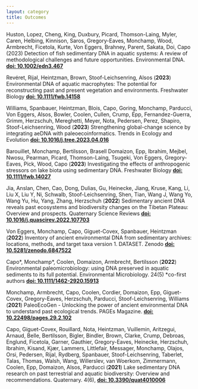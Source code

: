 ```yaml
---
layout: category
title: Outcomes
---
```


<div class="intro">
<p>Huston, Lopez, Cheng, King, Duxbury, Picard, Thomson-Laing, Myler, Caren, Helbing, Kinnison, Saros, Gregory-Eaves, Monchamp, Wood, Armbrecht, Ficetola, Kurte, Von Eggers, Brahney, Parent, Sakata, Doi, Capo (2023) Detection of fish sedimentary DNA in aquatic systems: A review of methodological challenges and future opportunities. Environmental DNA. <a href="https://onlinelibrary.wiley.com/doi/epdf/10.1002/edn3.467" target="_blank"><b>doi: 10.1002/edn3.467</b></a></p>

<p>Revéret, Rijal, Heintzman, Brown, Stoof-Leichsenring, Alsos (<b>2023</b>) Environmental DNA of aquatic macrophytes: The potential for reconstructing past and present vegetation and environments. Freshwater Biology <a href="https://onlinelibrary.wiley.com/doi/10.1111/fwb.14158" target="_blank"><b>doi: 10.1111/fwb.14158</b></a></p>

<p>Williams, Spanbauer, Heintzman, Blois, Capo, Goring, Monchamp, Parducci, Von Eggers, Alsos, Bowler, Coolen, Cullen, Crump, Epp, Fernandez-Guerra, Grimm, Herzschuh, Mereghetti, Meyer, Nota, Pedersen, Perez, Shapiro, Stoof-Leichsenring, Wood (<b>2023</b>) Strengthening global-change science by integrating aeDNA with paleoecoinformatics. Trends in Ecology and Evolution <a href="https://doi.org/10.1016/j.tree.2023.04.016" target="_blank"><b>doi: 10.1016/j.tree.2023.04.016</b></a></p>
  
<p>Barouillet, Monchamp, Bertilsson, Brasell Domaizon, Epp, Ibrahim, Mejbel, Nwosu, Pearman, Picard, Thomson-Laing, Tsugeki, Von Eggers, Gregory-Eaves, Pick, Wood, Capo (<b>2023</b>) Investigating the effects of anthropogenic stressors on lake biota using sedimentary DNA. Freshwater Biology <a href="https://doi.org/10.1111/fwb.14027" target="_blank"><b>doi: 10.1111/fwb.14027</b></a></p>

<p>Jia, Anslan, Chen, Cao, Dong, Dulias, Gu, Heinecke, Jiang, Kruse, Kang, Li, Liu X, Liu Y, Ni, Schwalb, Stoof-Leichsenring, Shen, Tian, Wang J, Wang Yo, Wang Yu, Hu, Yang, Zhang, Herzschuh (<b>2022</b>) Sedimentary ancient DNA reveals past ecosystems and biodiversity changes on the Tibetan Plateau: Overview and prospects. Quaternary Science Reviews <a href="https://doi.org/10.1016/j.quascirev.2022.107703" target="_blank"><b>doi: 10.1016/j.quascirev.2022.107703</b></a></p>
  
<p>Von Eggers, Monchamp, Capo, Giguet-Covex, Spanbauer, Heintzman (<b>2022</b>) Inventory of ancient environmental DNA from sedimentary archives: locations, methods, and target taxa version 1. DATASET. Zenodo <a href="https://doi.org/10.5281/zenodo.6847522" target="_blank"><b>doi: 10.5281/zenodo.6847522</b></a></p>
  
<p>Capo*, Monchamp*, Coolen, Domaizon, Armbrecht, Bertilsson (<b>2022</b>) Environmental paleomicrobiology: using DNA preserved in aquatic sediments to its full potential. Environmental Microbiology. 24(5) *co-first authors <a href="https://sfamjournals.onlinelibrary.wiley.com/doi/10.1111/1462-2920.15913" target="_blank"><b>doi: 10.1111/1462-2920.15913</b></a> </p>
  
<p>Monchamp, Armbrecht, Capo, Coolen, Cordier, Domaizon, Epp, Giguet-Covex, Gregory-Eaves, Herzschuh, Parducci, Stoof-Leichsenring, Williams (<b>2021</b>) PaleoEcoGen - Unlocking the power of ancient environmental DNA to understand past ecological trends. PAGEs Magazine. <a href="https://pastglobalchanges.org/publications/pages-magazines/pages-magazine/128666" target="_blank"><b>doi: 10.22498/pages.29.2.102</b></a>  </p>

<p>Capo, Giguet-Covex, Rouillard, Nota, Heintzman, Vuillemin, Aritzegui, Arnaud, Belle, Bertilsson, Bigler, Bindler, Brown, Clarke, Crump, Debroas, Englund, Ficetola, Garner, Gauthier, Gregory-Eaves, Heinecke, Herzschuh, Ibrahim, Kisand, Kjær, Lammers, Littlefair, Messager, Monchamp, Olajos, Orsi, Pedersen, Rijal, Rydberg, Spanbauer, Stoof-Leichsenring, Taberlet, Talas, Thomas, Walsh, Wang, Willerslev, van Woerkom, Zimmermann, Coolen, Epp, Domaizon, Alsos, Parducci (<b>2021</b>) Lake sedimentary DNA research on past terrestrial and aquatic biodiversity: Overview and recommendations. Quaternary. 4(6), <a href="https://www.mdpi.com/2571-550X/4/1/6" target="_blank"><b>doi: 10.3390/quat4010006</b></a></p>
</div>
